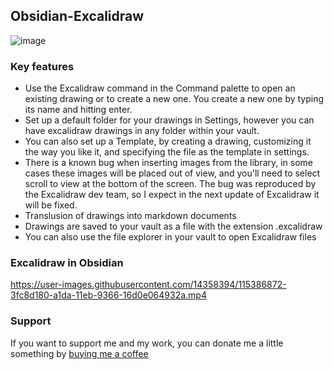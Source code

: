 ## Obsidian-Excalidraw
![image](https://user-images.githubusercontent.com/14358394/115391516-d9df4880-a1df-11eb-95a9-cad850cdf9fc.png)

### Key features
- Use the Excalidraw command in the Command palette to open an existing drawing or to create a new one. You create a new one by typing its name and hitting enter.
- Set up a default folder for your drawings in Settings, however you can have excalidraw drawings in any folder within your vault.
- You can also set up a Template, by creating a drawing, customizing it the way you like it, and specifying the file as the template in settings.
- There is a known bug when inserting images from the library, in some cases these images will be placed out of view, and you'll need to select scroll to view at the bottom of the screen. The bug was reproduced by the Excalidraw dev team, so I expect in the next update of Excalidraw it will be fixed.
- Translusion of drawings into markdown documents
- Drawings are saved to your vault as a file with the extension .excalidraw
- You can also use the file explorer in your vault to open Excalidraw files

### Excalidraw in Obsidian
https://user-images.githubusercontent.com/14358394/115386872-3fc8d180-a1da-11eb-9366-16d0e064932a.mp4

### Support
If you want to support me and my work, you can donate me a little something by [buying me a coffee](https://ko-fi.com/zsolt)




